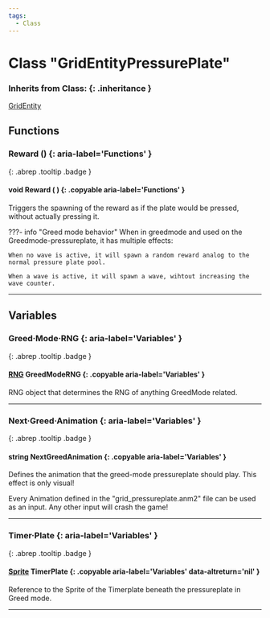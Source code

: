 ```yaml
---
tags:
  - Class
---
```

# Class "GridEntityPressurePlate"
### Inherits from Class: {: .inheritance }
[GridEntity](GridEntity.md)
## Functions
### Reward () {: aria-label='Functions' }
[ ](#){: .abrep .tooltip .badge }
#### void Reward ( ) {: .copyable aria-label='Functions' }
Triggers the spawning of the reward as if the plate would be pressed, without actually pressing it.

???- info "Greed mode behavior"
    When in greedmode and used on the Greedmode-pressureplate, it has multiple effects:

    When no wave is active, it will spawn a random reward analog to the normal pressure plate pool.

    When a wave is active, it will spawn a wave, wihtout increasing the wave counter.

___
## Variables
### Greed·Mode·RNG {: aria-label='Variables' }
[ ](#){: .abrep .tooltip .badge }
#### [RNG](RNG.md) GreedModeRNG {: .copyable aria-label='Variables' }
RNG object that determines the RNG of anything GreedMode related.

___
### Next·Greed·Animation {: aria-label='Variables' }
[ ](#){: .abrep .tooltip .badge }
#### string NextGreedAnimation  {: .copyable aria-label='Variables' }
Defines the animation that the greed-mode pressureplate should play. This effect is only visual!

Every Animation defined in the "grid_pressureplate.anm2" file can be used as an input. Any other input will crash the game!

___
### Timer·Plate {: aria-label='Variables' }
[ ](#){: .abrep .tooltip .badge }
#### [Sprite](Sprite.md) TimerPlate  {: .copyable aria-label='Variables' data-altreturn='nil' }
Reference to the Sprite of the Timerplate beneath the pressureplate in Greed mode.

___
